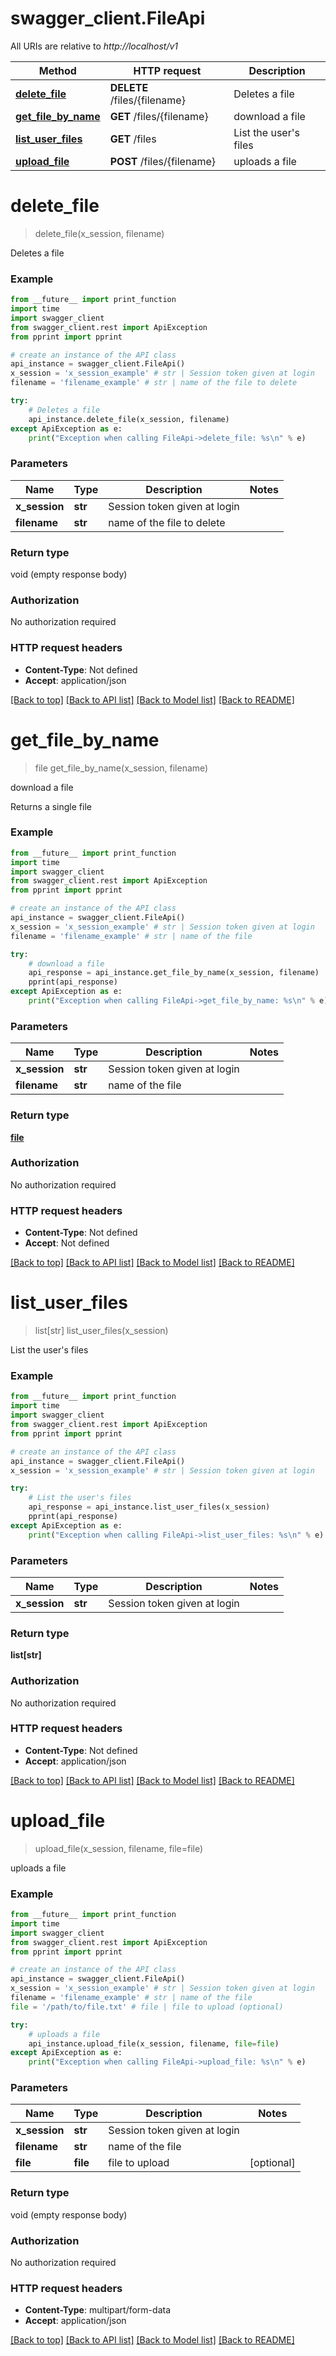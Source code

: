 # swagger_client.FileApi

All URIs are relative to *http://localhost/v1*

Method | HTTP request | Description
------------- | ------------- | -------------
[**delete_file**](FileApi.md#delete_file) | **DELETE** /files/{filename} | Deletes a file
[**get_file_by_name**](FileApi.md#get_file_by_name) | **GET** /files/{filename} | download a file
[**list_user_files**](FileApi.md#list_user_files) | **GET** /files | List the user&#39;s files
[**upload_file**](FileApi.md#upload_file) | **POST** /files/{filename} | uploads a file


# **delete_file**
> delete_file(x_session, filename)

Deletes a file



### Example
```python
from __future__ import print_function
import time
import swagger_client
from swagger_client.rest import ApiException
from pprint import pprint

# create an instance of the API class
api_instance = swagger_client.FileApi()
x_session = 'x_session_example' # str | Session token given at login
filename = 'filename_example' # str | name of the file to delete

try:
    # Deletes a file
    api_instance.delete_file(x_session, filename)
except ApiException as e:
    print("Exception when calling FileApi->delete_file: %s\n" % e)
```

### Parameters

Name | Type | Description  | Notes
------------- | ------------- | ------------- | -------------
 **x_session** | **str**| Session token given at login | 
 **filename** | **str**| name of the file to delete | 

### Return type

void (empty response body)

### Authorization

No authorization required

### HTTP request headers

 - **Content-Type**: Not defined
 - **Accept**: application/json

[[Back to top]](#) [[Back to API list]](../README.md#documentation-for-api-endpoints) [[Back to Model list]](../README.md#documentation-for-models) [[Back to README]](../README.md)

# **get_file_by_name**
> file get_file_by_name(x_session, filename)

download a file

Returns a single file

### Example
```python
from __future__ import print_function
import time
import swagger_client
from swagger_client.rest import ApiException
from pprint import pprint

# create an instance of the API class
api_instance = swagger_client.FileApi()
x_session = 'x_session_example' # str | Session token given at login
filename = 'filename_example' # str | name of the file

try:
    # download a file
    api_response = api_instance.get_file_by_name(x_session, filename)
    pprint(api_response)
except ApiException as e:
    print("Exception when calling FileApi->get_file_by_name: %s\n" % e)
```

### Parameters

Name | Type | Description  | Notes
------------- | ------------- | ------------- | -------------
 **x_session** | **str**| Session token given at login | 
 **filename** | **str**| name of the file | 

### Return type

[**file**](file.md)

### Authorization

No authorization required

### HTTP request headers

 - **Content-Type**: Not defined
 - **Accept**: Not defined

[[Back to top]](#) [[Back to API list]](../README.md#documentation-for-api-endpoints) [[Back to Model list]](../README.md#documentation-for-models) [[Back to README]](../README.md)

# **list_user_files**
> list[str] list_user_files(x_session)

List the user's files

### Example
```python
from __future__ import print_function
import time
import swagger_client
from swagger_client.rest import ApiException
from pprint import pprint

# create an instance of the API class
api_instance = swagger_client.FileApi()
x_session = 'x_session_example' # str | Session token given at login

try:
    # List the user's files
    api_response = api_instance.list_user_files(x_session)
    pprint(api_response)
except ApiException as e:
    print("Exception when calling FileApi->list_user_files: %s\n" % e)
```

### Parameters

Name | Type | Description  | Notes
------------- | ------------- | ------------- | -------------
 **x_session** | **str**| Session token given at login | 

### Return type

**list[str]**

### Authorization

No authorization required

### HTTP request headers

 - **Content-Type**: Not defined
 - **Accept**: application/json

[[Back to top]](#) [[Back to API list]](../README.md#documentation-for-api-endpoints) [[Back to Model list]](../README.md#documentation-for-models) [[Back to README]](../README.md)

# **upload_file**
> upload_file(x_session, filename, file=file)

uploads a file



### Example
```python
from __future__ import print_function
import time
import swagger_client
from swagger_client.rest import ApiException
from pprint import pprint

# create an instance of the API class
api_instance = swagger_client.FileApi()
x_session = 'x_session_example' # str | Session token given at login
filename = 'filename_example' # str | name of the file
file = '/path/to/file.txt' # file | file to upload (optional)

try:
    # uploads a file
    api_instance.upload_file(x_session, filename, file=file)
except ApiException as e:
    print("Exception when calling FileApi->upload_file: %s\n" % e)
```

### Parameters

Name | Type | Description  | Notes
------------- | ------------- | ------------- | -------------
 **x_session** | **str**| Session token given at login | 
 **filename** | **str**| name of the file | 
 **file** | **file**| file to upload | [optional] 

### Return type

void (empty response body)

### Authorization

No authorization required

### HTTP request headers

 - **Content-Type**: multipart/form-data
 - **Accept**: application/json

[[Back to top]](#) [[Back to API list]](../README.md#documentation-for-api-endpoints) [[Back to Model list]](../README.md#documentation-for-models) [[Back to README]](../README.md)

